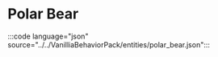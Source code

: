 # Polar Bear

:::code language="json" source="../../VanilliaBehaviorPack/entities/polar_bear.json":::